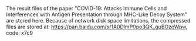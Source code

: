 The result files of the paper "COVID-19: Attacks Immune Cells and Interferences with Antigen Presentation through MHC-Like Decoy System" are stored here.
Because of network disk space limitations, the compressed files are stored at: https://pan.baidu.com/s/1A0DlmP0po3QK_guBOzoWpw, code: x7c9
